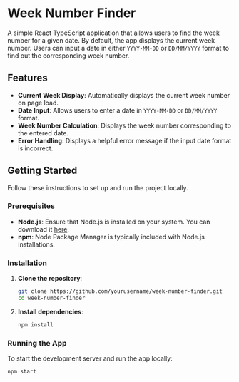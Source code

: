 # Week Number Finder

A simple React TypeScript application that allows users to find the week number for a given date. By default, the app displays the current week number. Users can input a date in either `YYYY-MM-DD` or `DD/MM/YYYY` format to find out the corresponding week number.

## Features

- **Current Week Display**: Automatically displays the current week number on page load.
- **Date Input**: Allows users to enter a date in `YYYY-MM-DD` or `DD/MM/YYYY` format.
- **Week Number Calculation**: Displays the week number corresponding to the entered date.
- **Error Handling**: Displays a helpful error message if the input date format is incorrect.

## Getting Started

Follow these instructions to set up and run the project locally.

### Prerequisites

- **Node.js**: Ensure that Node.js is installed on your system. You can download it [here](https://nodejs.org/).
- **npm**: Node Package Manager is typically included with Node.js installations.

### Installation

1. **Clone the repository**:
    ```bash
    git clone https://github.com/yourusername/week-number-finder.git
    cd week-number-finder
    ```

2. **Install dependencies**:
    ```bash
    npm install
    ```

### Running the App

To start the development server and run the app locally:

```bash
npm start
